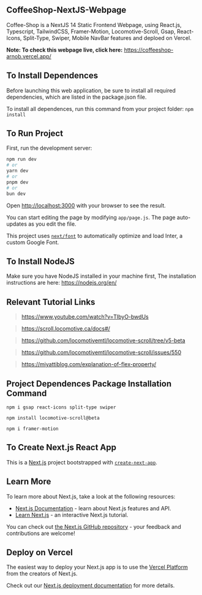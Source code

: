 
## CoffeeShop-NextJS-Webpage

Coffee-Shop is a NextJS 14 Static Frontend Webpage, using React.js, Typescript, TailwindCSS, Framer-Motion, Locomotive-Scroll, Gsap, React-Icons, Split-Type, Swiper, Mobile NavBar features and deploed on Vercel.

**Note: To check this webpage live, click here:** https://coffeeshop-arnob.vercel.app/

## To Install Dependences

Before launching this web application, be sure to install all required dependencies, which are listed in the package.json file.

To install all dependences, run this command from your project folder: `npm install`

## To Run Project

First, run the development server:

```bash
npm run dev
# or
yarn dev
# or
pnpm dev
# or
bun dev
```

Open [http://localhost:3000](http://localhost:3000) with your browser to see the result.

You can start editing the page by modifying `app/page.js`. The page auto-updates as you edit the file.

This project uses [`next/font`](https://nextjs.org/docs/basic-features/font-optimization) to automatically optimize and load Inter, a custom Google Font.

## To Install NodeJS

Make sure you have NodeJS installed in your machine first, The installation instructions are here: https://nodejs.org/en/

## Relevant Tutorial Links

> https://www.youtube.com/watch?v=TIbyO-bwdUs

> https://scroll.locomotive.ca/docs#/

> https://github.com/locomotivemtl/locomotive-scroll/tree/v5-beta

> https://github.com/locomotivemtl/locomotive-scroll/issues/550

> https://miyattiblog.com/explanation-of-flex-property/

## Project Dependences Package Installation Command

```
npm i gsap react-icons split-type swiper

npm install locomotive-scroll@beta

npm i framer-motion
```

## To Create Next.js React App

This is a [Next.js](https://nextjs.org/) project bootstrapped with [`create-next-app`](https://github.com/vercel/next.js/tree/canary/packages/create-next-app).

## Learn More

To learn more about Next.js, take a look at the following resources:

- [Next.js Documentation](https://nextjs.org/docs) - learn about Next.js features and API.
- [Learn Next.js](https://nextjs.org/learn) - an interactive Next.js tutorial.

You can check out [the Next.js GitHub repository](https://github.com/vercel/next.js/) - your feedback and contributions are welcome!

## Deploy on Vercel

The easiest way to deploy your Next.js app is to use the [Vercel Platform](https://vercel.com/new?utm_medium=default-template&filter=next.js&utm_source=create-next-app&utm_campaign=create-next-app-readme) from the creators of Next.js.

Check out our [Next.js deployment documentation](https://nextjs.org/docs/deployment) for more details.


